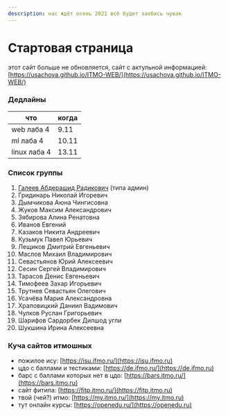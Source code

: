 ```yaml
---
description: нас ждёт осень 2021 всё будет заебись чувак
---
```


# Стартовая страница

этот сайт больше не обновляется, сайт с актульной информацией: [https://usachova.github.io/ITMO-WEB/](https://usachova.github.io/ITMO-WEB/)

### Дедлайны

| что          | когда |
| ------------ | ----- |
| web лаба 4   | 9.11  |
| ml лаба 4    | 10.11 |
| linux лаба 4 | 13.11 |

### Список группы

1. [Галеев Абдерашид Радикович](https://vk.com/grashid) (типа админ)&#x20;
2. Гридинарь Николай Игоревич
3. Дымчикова Аюна Чингисовна
4. Жуков Максим Александрович
5. Зябирова Алина Ренатовна&#x20;
6. Иванов Евгений
7. Казаков Никита Андреевич&#x20;
8. Кузьмук Павел Юрьевич
9. Лещиков Дмитрий Евгеньевич &#x20;
10. Маслов Михаил Владимирович
11. Севастьянов Юрий Алексеевич
12. Сесин Сергей Владимирович
13. Тарасов Денис Евгеньевич
14. Тимофеев Захар Игорьевич&#x20;
15. Трутнев Севастьян Олегович
16. Усачёва Мария Александровна&#x20;
17. Храповицкий Даниил Вадимович&#x20;
18. Чулков Руслан Григорьевич&#x20;
19. Шарифов Сардорбек Дилшод угли
20. Шукшина Ирина Алексеевна

### Куча сайтов итмошных

* пожилое ису: [https://isu.ifmo.ru/](https://isu.ifmo.ru)
* цдо с баллами и тестиками: [https://de.ifmo.ru/](https://de.ifmo.ru)
* барс с баллами которых нет в цдо: [https://bars.itmo.ru/](https://bars.itmo.ru)
* сайт фитипа: [https://fitp.itmo.ru/](https://fitp.itmo.ru)
* твой (чей?) итмо: [https://my.itmo.ru/](https://my.itmo.ru)
* тут онлайн курсы: [https://openedu.ru/](https://openedu.ru)
